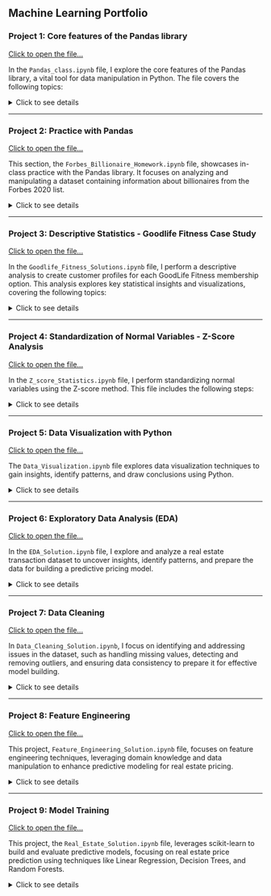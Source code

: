 ## Machine Learning Portfolio

### Project 1: Core features of the Pandas library

[Click to open the file...](https://github.com/shap0011/machine_learning_fall_2024/blob/main/Pandas_Class.ipynb)

In the `Pandas_class.ipynb` file, I explore the core features of the Pandas library, a vital tool for data manipulation in Python. The file covers the following topics: 

<details>
  <summary>Click to see details</summary>
  <br>
<ul>
  <li><strong>Creating a Python Library and Accessing it in Google Colab</strong>: Mounting a Google Drive folder to integrate external files into the Colab environment.</li>
  <li><strong>Importing Modules (Pandas)</strong>: Setting up the environment for efficient data analysis.</li>
  <li><strong>Pandas DataFrame</strong>: Reading data from a CSV file and exploring structured data tables.</li>
  <li><strong>Indexing DataFrame</strong>: Utilizing <code>.loc</code> and <code>.iloc</code> methods to perform operations such as retrieving values from specific rows and columns, selecting multiple rows, and specifying ranges of rows and columns.</li>
  <li><strong>Manipulating DataFrame</strong>: Executing operations such as adding new columns and rows, sorting the DataFrame, dropping rows and columns, removing duplicates, and checking for missing values.</li>
  <li><strong>Reading Data from Different Sources</strong>: Loading datasets from formats like <code>.xlsx</code>, <code>.txt</code>, <code>.zip</code>, <code>.html</code>, and <code>.json</code>. </li>
</ul>

<p>This project highlights practical skills in data handling.</p>  

</details>

---

### Project 2: Practice with Pandas
[Click to open the file...](https://github.com/shap0011/machine_learning_fall_2024/blob/main/Forbes_Billionaire_Homework.ipynb)

This section, the `Forbes_Billionaire_Homework.ipynb` file, showcases in-class practice with the Pandas library. It focuses on analyzing and manipulating a dataset containing information about billionaires from the Forbes 2020 list.

<details>
  <summary>Click to see details</summary>
  <br>
  <ul>
  <li><strong>Mounting Google Drive in Google Colab:</strong>Enables seamless access to files stored in Google Drive for data loading.</li>
  <li><strong>Importing the Pandas Library</strong></li>
  <li><strong>Loading the <code>real_estate.csv</code> Dataset into a DataFrame</strong></li>
  <li><strong>Displaying Basic Dataset Information:</strong>
    <ul>
      <li>Use <code>.head()</code> and <code>.tail()</code> to view subsets of the data.</li>
    </ul>
  </li>
  <li><strong>Identify the Name at the 0th Index:</strong>
    <ul>
      <li>Display the name assigned to the 0th index in the DataFrame.</li>
    </ul>
  </li>
  <li><strong>Print the Dataset Dimensions:</strong>
    <ul>
      <li>Output the number of rows and columns in the dataset.</li>
    </ul>
  </li>
  <li><strong>Display Record Counts:</strong>
    <ul>
      <li>Show the last record using the <code>.tail(1)</code> function.</li>
      <li>Display the total number of rows (records).</li>
      <li>Display the total number of columns (attributes).</li>
    </ul>
  </li>
  <li><strong>Check Data Types:</strong>
    <ul>
      <li>Display the data types of all fields.</li>
      <li>Identify the data type of the <code>Source</code> variable.</li>
    </ul>
  </li>
  <li><strong>Check for Missing Values:</strong>
    <ul>
      <li>Use <code>.isna().sum()</code> and <code>.isnull().sum()</code> to identify missing values.</li>
    </ul>
  </li>
  <li><strong>Analyze Data Values:</strong>
    <ul>
      <li>Use <code>.value_counts()</code> to inspect values in specific columns.</li>
    </ul>
  </li>
  <li><strong>Check Column Types:</strong>
    <ul>
      <li>Verify the types of the columns.</li>
    </ul>
  </li>
  <li><strong>Basic Statistics:</strong>
    <ul>
      <li>Print descriptive statistics using the <code>.describe()</code> function.</li>
    </ul>
  </li>
  <li><strong>Identify the Youngest Billionaire:</strong>
    <ul>
      <li>Find and display the youngest billionaire in the dataset.</li>
    </ul>
  </li>
  <li><strong>Sort and Reset the Index:</strong>
    <ul>
      <li>Sort the dataset by <code>Age</code> in ascending order using <code>.sort_values()</code> and reset the index.</li>
    </ul>
  </li>
  <li><strong>Create a New Column:</strong>
    <ul>
      <li>Add a column called <code>Year_of_birth.</code></li>
    </ul>
  </li>
  <li><strong>Filter Billionaires Born in 1996:</strong>
    <ul>
      <li>Select records of billionaires born in 1996.</li>
    </ul>
  </li>
  <li><strong>Count Billionaires Born in 1996:</strong>
    <ul>
      <li>Display the total number of billionaires born in 1996 using the <code>.count()</code> function.</li>
    </ul>
  </li>
</ul>

<p>Through practical exercises, the dataset is explored using Pandas functions to extract insights, such as identifying the youngest billionaire, handling missing data, creating new columns, and filtering data based on specific criteria.</p>

</details>

---

### Project 3: Descriptive Statistics - Goodlife Fitness Case Study
[Click to open the file...](https://github.com/shap0011/machine_learning_fall_2024/blob/main/Goodlife_Fitness_Solution.ipynb)

In the `Goodlife_Fitness_Solutions.ipynb` file, I perform a descriptive analysis to create customer profiles for each GoodLife Fitness membership option. This analysis explores key statistical insights and visualizations, covering the following topics:  

<details>
  <summary>Click to see details</summary>
  <br>
  <ul>
  <li><strong>Importing Libraries and Loading the Dataset</strong>: Import the necessary Python packages and load the <code>GoodlifeFitness.csv</code> dataset.</li>
  <li><strong>Basic Data Exploration</strong>: Print basic information about the dataset, check for null values, and review the data's structure.</li>
  <li><strong>Univariate Analysis</strong>:
    <ul>
      <li>Examine the five-number summary statistics.</li>
      <li>Analyze the dataset's summary, including descriptive stats for categorical data.</li>
    </ul>
  </li>
  <li><strong>Visualization of Numerical Distributions</strong>:
    <ul>
      <li>Plot the distribution of numerical columns such as <code>Age</code>.</li>
      <li>Create boxplots to identify outliers in <code>Age</code>.</li>
    </ul>
  </li>
  <li><strong>Categorical Data Analysis</strong>:
    <ul>
      <li>Determine value counts for each categorical column, including <code>Type</code>.</li>
      <li>Calculate the percentage distribution of user types using normalization.</li>
    </ul>
  </li>
  <li><strong>Bivariate Analysis</strong>: Visualize relationships, such as plotting a boxplot to compare <code>Income</code> with <code>Membership Type</code>.</li>
  <li><strong>Multivariate Analysis</strong>:
    <ul>
      <li>Use <code>pd.crosstab</code> to analyze data across <code>Gender</code> and <code>Type</code>.</li>
      <li>Apply <code>pd.pivot_table</code> to explore data by <code>Income</code> and <code>Type</code>. </li>
      <li>Create scatter plots using Pandas for further insights.</li>
    </ul>
  </li>
</ul>

<p>This case study demonstrates the application of descriptive statistics and visualization techniques to uncover actionable insights regarding fitness memberships.</p>

</details>

---

### Project 4: Standardization of Normal Variables - Z-Score Analysis 
[Click to open the file...](https://github.com/shap0011/machine_learning_fall_2024/blob/main/Z_score_Statistics.ipynb)

In the `Z_score_Statistics.ipynb` file, I perform standardizing normal variables using the Z-score method. This file includes the following steps: 

<details>
  <summary>Click to see details</summary>
  <br>
<ul>
  <li><strong>Mounting Google Drive in Google Colab</strong>: Access files stored in Google Drive to enable seamless data loading.</li>
  <li><strong>Importing Libraries and Loading the Dataset</strong>: : Load the necessary Python packages and read the <code>scores.csv</code> file into a DataFrame.</li>
  <li><strong>Visualizing the Data Distribution</strong>:
    <ul>
      <li>Use the Seaborn library for visualization.</li>
      <li>Plot the distributions of <code>SAT</code> and <code>ACT</code> scores.</li>
    </ul>
  </li>
  <li><strong>Calculating Mean and Standard Deviation</strong>:
    <ul>
      <li>Compute the mean and standard deviation for <code>SAT</code> and <code>ACT</code> scores.</li>
      <li>Determine the Z-score for the highest scorer in <code>SAT</code> and <code>ACT</code> among all applicants.</li>
    </ul>
  </li>
  <li><strong>Applying the Z-Score to All Scores</strong>: Standardize the entire table by applying the Z-score formula to all values.</li>
  <li><strong>Fit-Transform Using StandardScaler</strong>:
    <ul>
      <li>Import <code>StandardScaler</code> from <code>sklearn.preprocessing</code>.</li>
      <li>Initialize the scaler and apply it to the <code>SATscore</code> and <code>ACTscore</code> columns using <code>fit</code> and <code>transform</code> methods, or utilize <code>fit_transform</code> directly. </li>
      <li>Display the updated DataFrame to confirm standardization.</li>
    </ul>
  </li>
</ul>

<p>This project highlights the use of Z-score standardization and the application of Python libraries to prepare data for further analysis.</p>

</details>

---

### Project 5: Data Visualization with Python 
[Click to open the file...](https://github.com/shap0011/machine_learning_fall_2024/blob/main/Data_Visualization.ipynb)

The `Data_Visualization.ipynb` file explores data visualization techniques to gain insights, identify patterns, and draw conclusions using Python.

<details>
  <summary>Click to see details</summary>

<h4>Visualization Libraries in Python</h4>

<ul>
  <li><strong>Seaborn</strong> and <strong>Matplotlib</strong>
    <ul>
      <li>Install or import Seaborn (<code>import seaborn as sns</code>).</li>
      <li>Import Matplotlib (<code>import matplotlib.pyplot as plt</code>).</li>
      <li>Retrieve sample datasets from the Seaborn library.</li>
      <li>Load the <code>tips</code> dataset (<code>df = sns.load_dataset('tips')</code>).</li>
      <li>Perform data exploration:
        <ul>
          <li>Check variable types.</li>
          <li>Preview the top 5 rows.</li>
          <li>Return a summary of the DataFrame.</li>
        </ul>
      </li>  
    </ul>
  </li>
</ul>

<h4>Key Visualization Tasks</h4>

<ul>
  <li><strong>Relationship Between Total Bill and Tip Amount</strong>:
    <ul>
      <li>Use a scatter plot to visualize and analyze the relationship.</li>
      <li>Determine the type of correlation (positive, negative, or none).</li>
    </ul>
  </li>
</ul>

<ul>
  <li><strong>Strip Plot</strong>:
    <ul>
      <li>Visualize average tip amounts by day of the week and time of day:
        <ul>
          <li><code>tip</code> vs. <code>day</code></li>
          <li><code>tip</code> vs. <code>time</code></li>
        </ul>
      </li>
    </ul>
  </li>
</ul>

<ul>
  <li><strong>Bar Plot</strong>:
    <ul>
      <li>Display average tip amounts:
        <ul>
          <li>By day of the week.</li>
          <li>By party size.</li>
          <li>By smoker status.</li>
          <li>By gender.</li>
        </ul>
      </li>  
    </ul>
  </li>
</ul>

<ul>
  <li><strong>Pair Plot</strong>:
    <ul>
      <li>Plot pairwise relationships in the <code>tips</code> dataset.</li>
      <li>Use the <code>hue</code> parameter (e.g., by <code>sex</code>).</li>
    </ul>
  </li>
</ul>

<ul>
  <li><strong>Distribution Plot</strong>:
    <ul>
      <li>Use <code>displot()</code> to visualize a univariate variable distribution:
        <ul>
          <li>Plot a histogram with a kernel density estimate (KDE).</li>
          <li>Calculate and annotate the mean, median, and mode.</li>
        </ul>
      </li>  
    </ul>
  </li>
</ul>

<ul>
  <li><strong>Count Plot</strong>:
    <ul>
      <li>Visualize counts of observations in each category:
        <ul>
          <li>Create a count plot by day, with <code>time</code> as the hue.</li>
        </ul>
      </li>  
    </ul>
  </li>
</ul>

<ul>
  <li><strong>Heatmap</strong>:
    <ul>
      <li>Display correlations as a two-dimensional heatmap:
        <ul>
          <li>Each square represents the correlation between two variables.</li>
        </ul>
      </li>  
    </ul>
  </li>
</ul>

<ul>
  <li><strong>Scatter Plot</strong>:
    <ul>
      <li>Customize scatter plots for <code>total_bill</code> vs. <code>tip</code>:
        <ul>
          <li>Experiment with colors, opacity, and shapes of data points.</li>
        </ul>
      </li>  
    </ul>
  </li>
</ul>

<ul>
  <li><strong>Bar Plot</strong>:
    <ul>
      <li>Create vertical bar plots to display categorical data:
        <ul>
          <li>Plot smoker and non-smoker counts using Matplotlib.</li>
        </ul>
      </li>  
    </ul>
  </li>
</ul>

<ul>
  <li><strong>Pie Plot</strong>:
    <ul>
      <li>Visualize univariate data distribution:
        <ul>
          <li>Plot the occurrence of different days.</li>
        </ul>
      </li>  
    </ul>
  </li>
</ul>

<ul>
  <li><strong>Exploded Pie Plot</strong>:
    <ul>
      <li>Separate one or more sectors from the pie:
        <ul>
          <li>Plot the occurrence of days with an exploded view.</li>
        </ul>
      </li>  
    </ul>
  </li>
</ul>

<ul>
  <li><strong>Histogram</strong>:
    <ul>
      <li>Analyze the distribution and spread of continuous variables:
        <ul>
          <li>Plot a histogram for the <code>tip</code> variable.</li>
        </ul>
      </li>  
    </ul>
  </li>
</ul>

<ul>
  <li><strong>Box Plot</strong>:
    <ul>
      <li>Visualize the five-number summary:
        <ul>
          <li>Plot the boxplot of <code>total_bill</code> to check for outliers.</li>
        </ul>
      </li>  
    </ul>
  </li>
</ul> 

<ul>
  <li><strong>Subplots</strong>:
    <ul>
      <li>Create multiple plots within a single canvas:
        <ul>
          <li>Use <code>plt.subplot(numrows, numcols, plot_number)</code> to position plots.</li>
          <li>Add a strip plot to visualize <code>tip</code> vs. <code>day</code>.</li>
        </ul>
      </li>  
    </ul>
  </li>
</ul> 

<p>The project highlights the use of powerful visualization libraries like Matplotlib and Seaborn to explore, analyze, and interpret data through various graphical representations, enabling insights into patterns, relationships, and distributions within the dataset.</p>

</details>

---

### Project 6: Exploratory Data Analysis (EDA) 
[Click to open the file...](https://github.com/shap0011/machine_learning_fall_2024/blob/main/EDA_Solution.ipynb)

In the `EDA_Solution.ipynb` file, I explore and analyze a real estate transaction dataset to uncover insights, identify patterns, and prepare the data for building a predictive pricing model.

<details>
  <summary>Click to see details</summary>
  <br>
<ul>
  <li><strong>Mounting Google Drive in Google Colab</strong>: Access files stored in Google Drive to enable seamless data loading.</li>
  <li><strong>Importing Libraries and Loading the Dataset</strong>: 
    <ul>
      <li>Import the necessary Python libraries:
        <ul>
          <li><strong>NumPy</strong> for numerical computing.</li>
          <li><strong>Pandas</strong> for data manipulation.</li>
          <li><strong>Matplotlib</strong> for visualization.</li>
          <li><strong>Seaborn</strong> for enhanced visualization.</li>
        </ul>
       </li> 
      <li>Load the <code>real_estate.csv</code> file into a DataFrame.</li>
    </ul>
  </li>
  <li><strong>Displaying Basic Dataset Information</strong>:
    <ul>
      <li>Print the dataset using <code>.head()</code> to view the first five rows.</li>
      <li>Display the last five rows of the dataset.</li>
      <li>Check the dataset's dimensions using the <code>.shape</code> attribute.</li>
    </ul>
  </li>
  <li><strong>Exploring Feature Data Types</strong>:
     <ul>
      <li>Print the column data types using <code>.dtypes</code>.</li>
    </ul> 
  </li>
  <li><strong>Plotting Feature Distributions</strong>:
    <ul>
      <li>Use <strong>Seaborn's Pairplot</strong> to display distributions of numeric features.</li>
      <li>Plot a histogram grid using the same method.</li>
    </ul>  
  </li>
  <li><strong>Displaying Formal Summary Statistics</strong>:
    <ul>
      <li>Summarize numerical features with the <code>.describe()</code> function.</li>
      <li>Summarize non-numerical features using <code>.describe(include='object')</code>. </li>
      <li>Observe missing values in the dataset.</li>
    </ul>  
  </li>
  <li><strong>Exploring Segmentations</strong>:
    <ul>
      <li>Use segmentation to observe the relationship between categorical and numeric features:
        <ul>
          <li>Plot a <strong>box plot</strong> of <code>sqft</code> by <code>property_type</code> using Seaborn.</li>
          <li>Plot a <strong>box plot</strong> of <code>price</code> by <code>property_type</code> using Seaborn.</li>
        </ul>
      </li>
    </ul>  
  </li>
  <li><strong>Analyzing Correlations</strong>:
    <ul>
      <li>Calculate correlations between numeric features using the <code>.corr(numeric_only=True)</code> function.</li>
    </ul>  
  </li>
  <li><strong>Visualizing Correlation Grids</strong>:
    <ul>
      <li>Plot a heatmap of annotated correlations using Seaborn.</li>
    </ul>  
  </li>
  <li><strong>Observing Minimum Lot Size</strong>:
    <ul>
      <li>Use <code>.loc</code> to filter <code>lot_size</code> for properties of type <code>Condo</code>.</li>
      <li>Use <code>.loc</code> to filter <code>lot_size</code> for properties of type <code>Bungalow</code>.</li>
    </ul>  
  </li>
</ul>

<p>This project creates a regression model to predict property transaction prices with a mean absolute error (MAE) of under $70,000, providing a data-driven alternative to traditional appraisal methods.</p>

</details>

---

### Project 7: Data Cleaning
[Click to open the file...](https://github.com/shap0011/machine_learning_fall_2024/blob/main/Data_Cleaning_Solution.ipynb)

In `Data_Cleaning_Solution.ipynb`, I focus on identifying and addressing issues in the dataset, such as handling missing values, detecting and removing outliers, and ensuring data consistency to prepare it for effective model building.

<details>
  <summary>Click to see details</summary>
  <br>
<ul>
  <li><strong>Mounting Google Drive in Google Colab:</strong>
    <ul>
      <li>Access files stored in Google Drive to enable seamless data loading.</li>
    </ul>
  </li>
  <li><strong>Importing Libraries and Loading the Dataset:</strong>
    <ul>
      <li>Import the necessary Python libraries:
        <ul>
          <li><strong>NumPy</strong>: For numerical computing.</li>
          <li><strong>Pandas</strong>: For data manipulation.</li>
          <li><strong>Matplotlib</strong>: For visualization.</li>
          <li><strong>Seaborn</strong>: For enhanced visualization.</li>
        </ul>
      </li>
      <li>Load the <code>real__estate.csv</code> file into a DataFrame.</li>
    </ul>
  </li>
  <li><strong>Displaying Basic Dataset Information:</strong>
    <ul>
      <li>Use  <code>.head()</code>,  <code>.tail()</code>, and  <code>.sample()</code> to view subsets of the data.</li>
    </ul>
  </li>
  <li><strong>Displaying Formal Summary Statistics:</strong>
    <ul>
      <li>Summarize numerical features using the <code>.describe()</code> function.</li>
    </ul>
  </li>
  <li><strong>Handling Missing Data:</strong>
    <ul>
      <li>Display unique values for <code>basement</code> and <code>property_type</code>. </li>
      <li>Recognize that <strong>NaN</strong> values for <code>basement</code> indicate properties without a basement.</li>
      <li>Replace <code>NaN</code> values with <code>0</code> using the <code>.fillna()</code> function.</li>
      <li>Convert the <code>basement</code> column data type to integer.</li>
    </ul>
  </li>
  <li><strong>Removing Outliers:</strong>
    <ul>
      <li>Import the <code>warnings</code> module to suppress warnings during visualization.</li>
      <li>Create violin plots for <code>beds</code>, <code>sqft</code>, and <code>lot_size</code> to identify potential outliers.</li>
      <li>Sort the <code>lot_size</code> column and display the top 5 largest values.</li>
      <li>Examine rows with unusually large lot sizes.</li>
      <li>Remove observations where <code>lot_size</code> exceeds <strong>500,000 sqft</strong>, as they are deemed outliers.</li>
    </ul>  
  </li>
  <li><strong>Saving the Cleaned Dataset:</strong>
    <ul>
      <li>Save the cleaned DataFrame as <code>cleaned_df.csv</code>.</li>
      <li>Verify the saved file by reloading it with Pandas.</li>
    </ul>  
  </li>
</ul>

<p>This section highlights my ability to clean and preprocess data systematically, culminating in the creation of a cleaned dataset stored as <code>cleaned_df.csv</code>, which serves as the foundation for further analysis and model development.</p>

</details>

---

### Project 8: Feature Engineering
[Click to open the file...](https://github.com/shap0011/machine_learning_fall_2024/blob/main/Feature_Engineering_Solution.ipynb)

This project, `Feature_Engineering_Solution.ipynb` file, focuses on feature engineering techniques, leveraging domain knowledge and data manipulation to enhance predictive modeling for real estate pricing.

<details>
  <summary>Click to see details</summary>
  <br>
<ul>
  <li><strong>Mounting Google Drive in Google Colab:</strong>
    <ul>
      <li>Enables seamless access to files stored in Google Drive for data loading.</li>
    </ul>
  </li>
  <li>Importing Required Libraries:
    <ul>
      <li><strong>Pandas:</strong> For DataFrame manipulation.</li>
      <li><strong>Matplotlib:</strong> For data visualization.</li>
      <li>Enable inline plotting within the notebook.</li>
      <li><strong>Seaborn:</strong> For enhanced visualizations.</li>
    </ul>
  </li>
  <li><strong>Importing the Cleaned Dataset (<code>cleaned__df.csv</code>):</strong>
    <ul>
      <li>Load the dataset into a Pandas DataFrame.</li>
    </ul>
  </li>
  <li><strong>Exploring the Dataset:</strong>
    <ul>
      <li>Display the first two records using the <code>.head(2)</code> function.</li>
      <li>Generate summary statistics with the <code>.describe()</code> function.</li>
    </ul>
  </li>
  <li><strong>Quick EDA Hack:</strong>
    <ul>
      <li>Install the profiling library using <code>!pip install ydata-profiling</code>.</li>
      <li>Import the <code>ydata_profiling</code> package to generate a Pandas Profiling Report, including:
        <ul>
          <li>Overview</li>
          <li>Variables</li>
          <li>Interactions</li>
          <li>Correlations</li>
          <li>Missing Values</li>
          <li>Samples</li>
        </ul>
      </li>
    </ul>
  </li>
</ul>

<h4>I. Domain Knowledge:</h4>

<ul>
  <li><strong>Popular Properties – 2 Bedrooms and 2 Bathrooms:</strong>
    <ul>
      <li>Create an indicator variable <code>df['popular']</code> for properties with 2 beds and 2 baths.</li>
      <li>Check the number of properties with 2 baths and 2 beds using <code>.value_counts()</code>.</li>
    </ul>
  </li>
  <li><strong>Housing Market Recession – Lowest Housing Prices (2010–2013):</strong>
    <ul>
      <li>Create a new variable <code>df['recession']</code> to identify properties sold during this period.</li>
      <li>Check how many properties were sold during the recession using <code>.value_counts()</code>.</li>
    </ul>
  </li>
</ul>

<h4>II. Interaction Features:</h4>

<ul>
  <li><strong>Feature Engineering from Domain Knowledge:</strong>
    <ul>
      <li><strong>Property Age:</strong>
        <ul>
          <li>Create a new feature, <code>df['property_age']</code>, by subtracting <code>year_built</code> from <code>year_sold</code>.</li>
          <li>Perform a sanity check by running <code>df.describe()</code> to verify the statistics for <code>property_age</code>.</li>
          <li>Identify observations where <code>property_age</code> < 0 using <code>.value_counts()</code>.</li>
          <li>Remove rows where <code>property_age</code> is less than 0 to clean the dataset.</li>
        </ul>
      </li>
    </ul>
  </li>
</ul>

<h4>III. Dummy Variables:</h4>

<ul>
  <li><strong>Creating Dummy Variables:</strong>
    <ul>
      <li>Generate dummy variables for all categorical features using the <code>pd.get_dummies()</code> function.</li>
      <li>Create dummy variables specifically for the <code>property_type</code> column.</li>
      <li>Perform a final check using the <code>df.info()</code> function.</li>
    </ul>
  </li>
  <li><strong>Saving the Dataset:</strong>
    <ul>
      <li>Save the processed dataset as <code>final.csv</code> using <code>.to_csv()</code>.</li>
    </ul>
  </li>
</ul>

<p>By creating indicator variables, engineering interaction features, and encoding categorical variables, this project prepares a refined dataset for machine learning, culminating in a clean and ready-to-train model saved as <code>final.csv</code>.</p>

</details>

---

### Project 9: Model Training
[Click to open the file...](https://github.com/shap0011/machine_learning_fall_2024/blob/main/Real_Estate_Solution.ipynb)

This project, the `Real_Estate_Solution.ipynb` file, leverages scikit-learn to build and evaluate predictive models, focusing on real estate price prediction using techniques like Linear Regression, Decision Trees, and Random Forests.

<details>
  <summary>Click to see details</summary>
  <br>
<h4>scikit-learn</h4>
<p>scikit-learn (sklearn) offers simple and efficient tools for predictive data analysis. It is built on essential Python libraries, including NumPy, SciPy, and Matplotlib.</p>
<ul>
  <li><strong>Mounting Google Drive in Google Colab:</strong>
    <ul>
      <li>Enables seamless access to files stored in Google Drive for data loading.</li>
    </ul>
  </li>
  <li><strong>Importing Required Libraries:</strong>
    <ul>
      <li><strong>Pandas:</strong> For manipulating and analyzing data in DataFrames.</li>
      <li><strong>NumPy:</strong> For numerical computations.</li>
      <li><strong>Matplotlib.pyplot:</strong> For data visualization.</li>
      <li>Enable inline plotting within the notebook to visualize results interactively.</li>
    </ul>
  </li>
  <li><strong>Importing the Data (`final.csv`):</strong>
    <ul>
      <li>Load the dataset into a Pandas DataFrame.</li>
    </ul>
  </li>
  <li><strong>Exploring the Dataset:</strong>
    <ul>
      <li>Display the first five records using the `.head()` function.</li>
      <li>Display the last five records using the `.tail()` function.</li>
      <li>View the DataFrame's dimensions using the `df.shape` attribute.</li>
    </ul>
  </li>
</ul>

<h2>Linear Regression Model</h2>

1. Import the Linear Regression model from `sklearn.linear_model`.  
2. Separate input features into `x`.  
3. Store the target variable in `y`.  

<h2>Train-Test Split</h2> 

1. Import the `train_test_split` function from `sklearn.model_selection`.  
2. Split the dataset into training and testing subsets.  
3. Train the Linear Regression model.  
4. Display the model's coefficients (`coef_`) and intercept.  
5. Make predictions on the training dataset.  
6. Evaluate the model using the Mean Absolute Error (MAE) metric from `sklearn.metrics`.  

<h2>Decision Tree Model</h2>   

1. Import the Decision Tree Regressor from `sklearn.tree`.  
2. Create an instance of the Decision Tree class.  
3. Train the Decision Tree model.  
4. Make predictions using the test dataset.  
5. Evaluate the model using MAE.

<ul>
  <li><strong>Checking for Overfitting or Generalization:</strong>
    <ul>
      <li>Make predictions on the training dataset.</li>
      <li>Evaluate the model's performance using MAE to determine if it overfits or generalizes well.</li>
    </ul>
  </li>
  <li><strong>Visualizing the Decision Tree:</strong>
    <ul>
      <li>Retrieve the feature names.</li>
      <li>Plot the Decision Tree, including feature names.</li>
      <li>Save the visualization as `tree.png`.</li>
    </ul>
  </li>
</ul>

<h2>Random Forest Model</h2> 

1. Import the Random Forest Regressor from `sklearn.ensemble`.  
2. Create an instance of the Random Forest model.  
3. Train the Random Forest model.  
4. Make predictions on the training and testing datasets.  
5. Evaluate the model's performance using MAE.  

<h2>Pickle for Model Serialization</h2>  

1. Import the `pickle` module to save the trained model.  
2. Save the model using `pickle.dump()`.  
3. Load the saved model using `pickle.load()`.  
4. Use the loaded model to make predictions on new data.  
  
<p>Through model training and evaluation, including feature engineering and error analysis, the project aims to achieve a robust real estate prediction model, integrating tools like Pickle for serialization to ensure reproducibility and deployment..</p>

</details>
